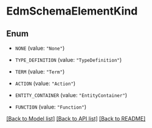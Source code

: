 # EdmSchemaElementKind

## Enum


* `NONE` (value: `"None"`)

* `TYPE_DEFINITION` (value: `"TypeDefinition"`)

* `TERM` (value: `"Term"`)

* `ACTION` (value: `"Action"`)

* `ENTITY_CONTAINER` (value: `"EntityContainer"`)

* `FUNCTION` (value: `"Function"`)


[[Back to Model list]](../README.md#documentation-for-models) [[Back to API list]](../README.md#documentation-for-api-endpoints) [[Back to README]](../README.md)


